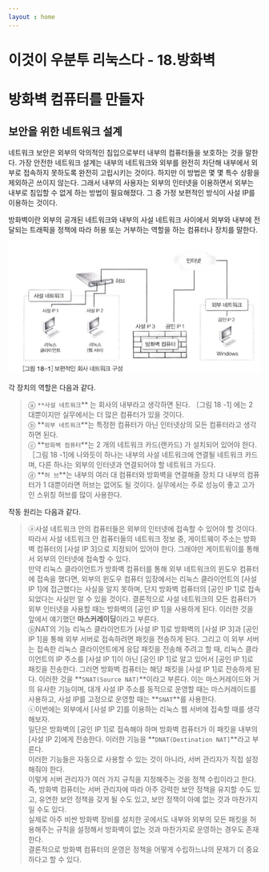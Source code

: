 ```yaml
---
layout : home
---
```


이것이 우분투 리눅스다 - 18.방화벽
======================

# 방화벽 컴퓨터를 만들자

## 보안을 위한 네트워크 설계

네트워크 보안은 외부의 악의적인 침입으로부터 내부의 컴퓨터들을 보호하는 것을 말한다.
가장 안전한 네트워크 설계는 내부의 네트워크와 외부를 완전히 차단해 내부에서 외부로 접속하지 못하도록 완전히 고립시키는 것이다. 하지만 이 방법은 몇 몇 특수 상황을 제외하곤 쓰이지 않는다.
그래서 내부의 사용자는 외부의 인터넷을 이용하면서 외부는 내부로 침입할 수 없게 하는 방법이 필요해졌다. 그 중 가정 보편적인 방식이 사설 IP를 이용하는 것이다.

방화벽이란 외부의 공개된 네트워크와 내부의 사설 네트워크 사이에서 외부와 내부에 전달되는 트래픽을 정책에 따라 허용 또는 거부하는 역할을 하는 컴퓨터나 장치를 말한다.

![Untitled](./image/img4-1.png)

각 장치의 역할은 다음과 같다.

> ⓐ  `**사설 네트워크`** 는 회사의 내부라고 생각하면 된다. 〔그림 18 -1] 에는 2 대뿐이지만 실무에서는 더 많은 컴퓨터가 있을 것이다. <br>
ⓑ  **`외부 네트워크`**는 특정한 컴퓨터가 아닌 인터넷상의 모든 컴퓨터라고 생각하면 된다. <br>
ⓒ **`방화벽 컴퓨터`**는 2 개의 네트워크 카드(랜카드) 가 설치되어 있어야 한다. ［그림 18 -1]에 나와듯이 하나는 내부의 사설 네트워크에 연결될 네트워크 카드며, 다른 하나는 외부의 인터넷과 연결되어야 할 네트워크 가드다. <br>
ⓓ **`허 브`**는 내부의 여러 대 컴퓨터와 방화벽을 연결해줄 장치 댜 내부의 컴퓨터가 1 대뿐이라면 허브는 없어도 될 것이다. 실무에서는 주로 성능이 좋고 고가인 스위칭 허브를 많이 사용한다.
> 

작동 원리는 다음과 같다.

> ⓐ사설 네트워크 안의 컴퓨터들은 외부의 인터넷에 접속할 수 있어야 할 것이다. <br>
따라서 사설 네트워크 안 컴퓨터들의 네트워크 정보 중, 게이트웨이 주소는 방화벽 컴퓨터의 [사설 IP 3]으로 지정되어 있어야 한다. 그래야만 게이트워이를 통해서 외부의 인터넷에 접속할 수 있다. <br>
만약 리눅스 클라이언트가 방화벽 컴퓨터를 통해 외부 네트워크의 윈도우 컴퓨터에 접속을 했다면, 외부의 윈도우 컴퓨터 입장에서는 리눅스 클라이언트의 [사설 IP 1]에 접근했다는 사실을 알지 못하며, 단지 방화벽 컴퓨터의 [공인 IP 1]로 접속되었다는 사실만 알 수 있을 것이다. 결론적으로 사설 네트워크의 모든 컴퓨터가 외부 인터넷을 사용할 때는 방화벽의 [공인 IP 1]을 사용하게 된다. 이러한 것을 앞에서 얘기했던 **마스커레이딩**이라고 부른다. <br>
ⓑNAT의 기능
리눅스 클라이언트가 [사설 IP 1]로 방화벽의 [사설 IP 3]과 [공인 IP 1]을 통해 외부 서버로 접속하려면 패킷을 전송하게 된다. 그리고 이 외부 서버는 접속한 리눅스 클라이언트에게 응답 패킷을 전송해 주려고 할 때, 리눅스 클라이언트의 IP 주소를 [사설 IP 1]이 아닌 [공인 IP 1]로 알고 있어서 [공인 IP 1]로 패킷을 전송한다. 그러면 방화벽 컴퓨터는 해당 패킷을 [사설 IP 1]로 전송하게 된다. 이러한 것을 **`SNAT(Source NAT)`**이라고 부른다.
이는 마스커레이드와 거의 유사한 기능이며, 대개 사설 IP 주소를 동적으로 운영할 때는 마스커레이드를 사용하고, 사설 IP를 고정으로 운영할 때는 **`SNAT`**를 사용한다. <br>
ⓒ이번에는 외부에서 [사설 IP 2]를 이용하는 리눅스 웹 서버에 접속할 때를 생각해보자.  <br>
일단은 방화벽의 [공인 IP 1]로 접속해야 하며 방화벽 컴퓨터가 이 패킷을 내부의 [사설 IP 2]에게 전송한다. 이러한 기능을 **`DNAT(Destination NAT]`**라고 부른다. <br>
이러한 기능들은 자동으로 사용할 수 있는 것이 아니라, 서버 관리자가 직접 설정해줘야 한다. <br>
이렇게 서버 관리자가 여러 가지 규칙을 지정해주는 것을 정책 수립이라고 한다. 즉, 방화벽 컴퓨터는 서버 관리자에 따라 아주 강력한 보안 정책을 유지할 수도 있고, 유연한 보안 정책을 갖게 될 수도 있고, 보안 정책이 아예 없는 것과 마찬가지일 수도 있다. <br>
실제로 아주 비싼 방화벽 장비를 설치한 곳에서도 내부와 외부의 모든 패킷을 허용해주는 규칙을 설정해서 방화벽이 없는 것과 마찬가지로 운영하는 경우도 존재한다. <br>
결론적으로 방화벽 컴퓨터의 운영은 정책을 어떻게 수립하느냐의 문제가 더 중요하다고 할 수 있다.
>